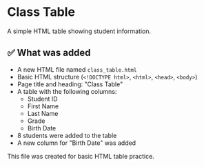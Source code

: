 # Class Table

A simple HTML table showing student information.

## ✅ What was added

- A new HTML file named `class_table.html`
- Basic HTML structure (`<!DOCTYPE html>`, `<html>`, `<head>`, `<body>`)
- Page title and heading: "Class Table"
- A table with the following columns:
  - Student ID
  - First Name
  - Last Name
  - Grade
  - Birth Date
- 8 students were added to the table
- A new column for "Birth Date" was added

This file was created for basic HTML table practice.